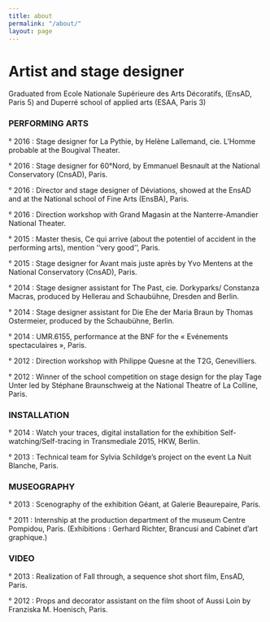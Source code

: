 ```yaml
---
title: about
permalink: "/about/"
layout: page
---
```


# Artist and stage designer

Graduated from Ecole Nationale Supérieure des Arts Décoratifs, (EnsAD, Paris 5) and Duperré school of applied arts (ESAA, Paris 3)


### PERFORMING ARTS
° 2016 : Stage designer for La Pythie, by Helène Lallemand, cie. L’Homme probable at the Bougival Theater.

° 2016 : Stage designer for 60°Nord, by Emmanuel Besnault at the National Conservatory (CnsAD), Paris.

° 2016 : Director and stage designer of Déviations, showed at the EnsAD and at the National school of Fine Arts (EnsBA), Paris.

° 2016 : Direction workshop with Grand Magasin at the Nanterre-Amandier National Theater.

° 2015 : Master thesis, Ce qui arrive (about the potentiel of accident in the performing arts), mention ‘‘very good’’, Paris.

° 2015 : Stage designer for Avant mais juste après by Yvo Mentens at the National Conservatory (CnsAD), Paris. 

° 2014 : Stage designer assistant for The Past, cie. Dorkyparks/ Constanza Macras, produced by Hellerau and Schaubühne, Dresden and Berlin.

° 2014 : Stage designer assistant for Die Ehe der Maria Braun by Thomas Ostermeier, produced by the Schaubühne, Berlin.

° 2014 : UMR.6155, performance at the BNF for the « Evénements spectaculaires », Paris.

° 2012 : Direction workshop with Philippe Quesne at the T2G, Genevilliers.

° 2012 : Winner of the school competition on stage design for the play Tage Unter led by Stéphane Braunschweig at the National Theatre of La Colline, Paris.


### INSTALLATION
° 2014 : Watch your traces, digital installation for the exhibition Self-watching/Self-tracing in Transmediale 2015, HKW, Berlin. 

° 2013 : Technical team for Sylvia Schildge’s project on the event La Nuit Blanche, Paris.


### MUSEOGRAPHY
° 2013 : Scenography of the exhibition Géant, at Galerie Beaurepaire, Paris.

° 2011 : Internship at the production department of the museum Centre Pompidou, Paris. (Exhibitions : Gerhard Richter, Brancusi and Cabinet d’art graphique.)


### VIDEO
° 2013 : Realization of Fall through, a sequence shot short film, EnsAD, Paris.

° 2012 : Props and decorator assistant on the film shoot of Aussi Loin by Franziska M. Hoenisch, Paris.
